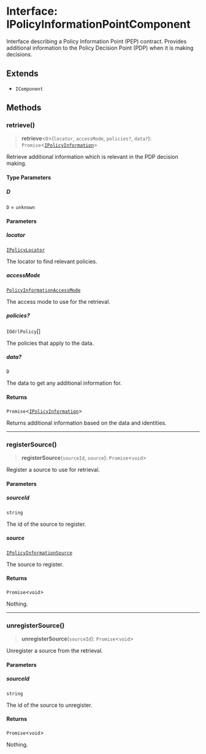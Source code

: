 # Interface: IPolicyInformationPointComponent

Interface describing a Policy Information Point (PEP) contract.
Provides additional information to the Policy Decision Point (PDP) when
it is making decisions.

## Extends

- `IComponent`

## Methods

### retrieve()

> **retrieve**\<`D`\>(`locator`, `accessMode`, `policies?`, `data?`): `Promise`\<[`IPolicyInformation`](IPolicyInformation.md)\>

Retrieve additional information which is relevant in the PDP decision making.

#### Type Parameters

##### D

`D` = `unknown`

#### Parameters

##### locator

[`IPolicyLocator`](IPolicyLocator.md)

The locator to find relevant policies.

##### accessMode

[`PolicyInformationAccessMode`](../type-aliases/PolicyInformationAccessMode.md)

The access mode to use for the retrieval.

##### policies?

`IOdrlPolicy`[]

The policies that apply to the data.

##### data?

`D`

The data to get any additional information for.

#### Returns

`Promise`\<[`IPolicyInformation`](IPolicyInformation.md)\>

Returns additional information based on the data and identities.

***

### registerSource()

> **registerSource**(`sourceId`, `source`): `Promise`\<`void`\>

Register a source to use for retrieval.

#### Parameters

##### sourceId

`string`

The id of the source to register.

##### source

[`IPolicyInformationSource`](IPolicyInformationSource.md)

The source to register.

#### Returns

`Promise`\<`void`\>

Nothing.

***

### unregisterSource()

> **unregisterSource**(`sourceId`): `Promise`\<`void`\>

Unregister a source from the retrieval.

#### Parameters

##### sourceId

`string`

The id of the source to unregister.

#### Returns

`Promise`\<`void`\>

Nothing.
